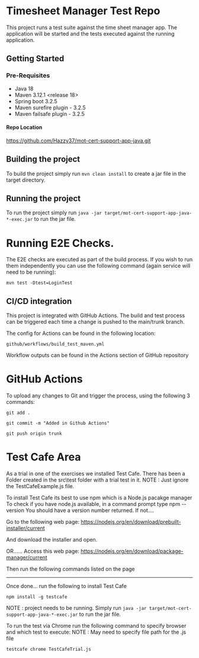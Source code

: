 # Timesheet Manager Test Repo

This project runs a test suite against the time sheet manager app. The application will be started and the tests executed against the 
running application. 

## Getting Started

### Pre-Requisites 

- Java 18
- Maven 3.12.1 <release 18>
- Spring boot 3.2.5
- Maven surefire plugin - 3.2.5
- Maven failsafe plugin - 3.2.5

#### Repo Location
https://github.com/Hazzy37/mot-cert-support-app-java.git

## Building the project
To build the project simply run `mvn clean install` to create a jar file in the target directory.

## Running the project
To run the project simply run `java -jar target/mot-cert-support-app-java-*-exec.jar` to run the jar file. 

# Running E2E Checks. 
The E2E checks are executed as part of the build process. If you wish to run them independently you can use the following command (again service will need to be running):

`mvn test -Dtest=LoginTest`

## CI/CD integration 
This project is integrated with GitHub Actions. The build and test process can be triggered each time a change is pushed to the main/trunk branch.

The config for Actions can be found in the following location:

`github/workflows/build_test_maven.yml`

Workflow outputs can be found in the Actions section of GitHub repository

# GitHub Actions

To upload any changes to Git and trigger the process, using the following 3 commands:
```
git add .

git commit -m "Added in Github Actions"

git push origin trunk
```

# Test Cafe Area

As a trial in one of the exercises we installed Test Cafe. 
There has been a Folder created in the src\test folder with a trial test in it. 
NOTE : Just ignore the TestCafeExample.js file. 

To install Test Cafe its best to use npm which is a Node.js pacakge manager
To check if you have node.js available, in a command prompt type npm --version
You should have a version number returned. 
If not....

Go to the following web page:
https://nodejs.org/en/download/prebuilt-installer/current

And download the installer and open. 

OR......
Access this web page:
https://nodejs.org/en/download/package-manager/current

Then run the following commands listed on the page

---------

Once done... run the following to install Test Cafe

```
npm install -g testcafe
```

NOTE : project needs to be running. Simply run
`java -jar target/mot-cert-support-app-java-*-exec.jar` to run the jar file.

To run the test via Chrome run the following command to specify browser and which test to execute:
NOTE : May need to specify file path for the .js file

```
testcafe chrome TestCafeTrial.js
```


